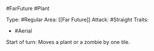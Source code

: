 #FarFuture #Plant 

Type: #Regular 
Area: [[Far Future]]
Attack: #Straight
Traits:
- #Aerial

Start of turn: Moves a plant or a zombie by one tile.